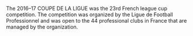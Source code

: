 The 2016–17 COUPE DE LA LIGUE was the 23rd French league cup competition. The competition was organized by the Ligue de Football Professionnel and was open to the 44 professional clubs in France that are managed by the organization.
